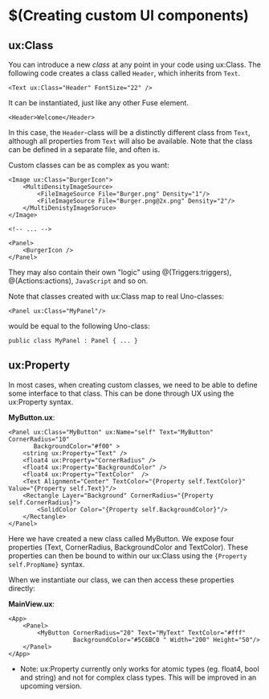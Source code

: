 # $(Creating custom UI components)

## ux:Class

You can introduce a new _class_ at any point in your code using ux:Class. The following code creates a class called `Header`, which inherits from `Text`.

```
<Text ux:Class="Header" FontSize="22" />
```

It can be instantiated, just like any other Fuse element.

```
<Header>Welcome</Header>
```

In this case, the `Header`-class will be a distinctly different class from `Text`, although all properties from `Text` will also be available. Note that the class can be defined in a separate file, and often is.

Custom classes can be as complex as you want:

```
<Image ux:Class="BurgerIcon">
	<MultiDensityImageSource>
		<FileImageSource File="Burger.png" Density="1"/>
		<FileImageSource File="Burger.png@2x.png" Density="2"/>
	</MultiDenistyImageSoruce>
</Image>

<!-- ... -->

<Panel>
	<BurgerIcon />
</Panel>
```

They may also contain their own "logic" using @(Triggers:triggers), @(Actions:actions), `JavaScript` and so on.

Note that classes created with ux:Class map to real Uno-classes:

```
<Panel ux:Class="MyPanel"/>
```

would be equal to the following Uno-class:

```
public class MyPanel : Panel { ... }
```

## ux:Property

In most cases, when creating custom classes, we need to be able to define some interface to that class. This can be done through UX using the ux:Property syntax.

__MyButton.ux__:

```
<Panel ux:Class="MyButton" ux:Name="self" Text="MyButton" CornerRadius="10"
       BackgroundColor="#f00" >
    <string ux:Property="Text" />
    <float4 ux:Property="CornerRadius" />
    <float4 ux:Property="BackgroundColor" />
    <float4 ux:Property="TextColor"  />
    <Text Alignment="Center" TextColor="{Property self.TextColor}" Value="{Property self.Text}"/>
    <Rectangle Layer="Background" CornerRadius="{Property self.CornerRadius}">
        <SolidColor Color="{Property self.BackgroundColor}"/>
    </Rectangle>
</Panel>
```

Here we have created a new class called MyButton. We expose four properties (Text, CornerRadius, BackgroundColor and TextColor). These properties can then be bound to within our ux:Class using the `{Property self.PropName}` syntax.

When we instantiate our class, we can then access these properties directly:

__MainView.ux__:
```
<App>
	<Panel>
		<MyButton CornerRadius="20" Text="MyText" TextColor="#fff"
			      BackgroundColor="#5C6BC0 " Width="200" Height="50"/>
	</Panel>
</App>
```

- Note: ux:Property currently only works for atomic types (eg. float4, bool and string) and not for complex class types. This will be improved in an upcoming version.
